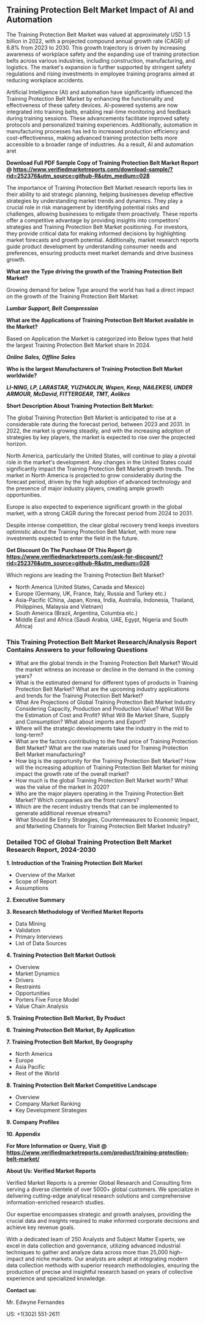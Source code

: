 <h2>Training Protection Belt Market Impact of AI and Automation</h2><p>The Training Protection Belt Market was valued at approximately USD 1.5 billion in 2022, with a projected compound annual growth rate (CAGR) of 6.8% from 2023 to 2030. This growth trajectory is driven by increasing awareness of workplace safety and the expanding use of training protection belts across various industries, including construction, manufacturing, and logistics. The market's expansion is further supported by stringent safety regulations and rising investments in employee training programs aimed at reducing workplace accidents.</p><p>Artificial Intelligence (AI) and automation have significantly influenced the Training Protection Belt Market by enhancing the functionality and effectiveness of these safety devices. AI-powered systems are now integrated into training belts, enabling real-time monitoring and feedback during training sessions. These advancements facilitate improved safety protocols and personalized training experiences. Additionally, automation in manufacturing processes has led to increased production efficiency and cost-effectiveness, making advanced training protection belts more accessible to a broader range of industries. As a result, AI and automation aret</p><p id="" class=""><strong>Download Full PDF Sample Copy of Training Protection Belt Market Report @ <a href="https://www.verifiedmarketreports.com/download-sample/?rid=252376&utm_source=github-R&utm_medium=028" target="_blank">https://www.verifiedmarketreports.com/download-sample/?rid=252376&utm_source=github-R&utm_medium=028</a></strong></p><p>The importance of&nbsp;Training Protection Belt Market research reports lies in their ability to aid strategic planning, helping businesses develop effective strategies by understanding market trends and dynamics. They play a crucial role in risk management by identifying potential risks and challenges, allowing businesses to mitigate them proactively. These reports offer a competitive advantage by providing insights into competitors' strategies and Training Protection Belt Market positioning. For investors, they provide critical data for making informed decisions by highlighting market forecasts and growth potential. Additionally, market research reports guide product development by understanding consumer needs and preferences, ensuring products meet market demands and drive business growth.</p><p><strong>What are the&nbsp;Type driving the growth of the Training Protection Belt Market?</strong></p><p id="" class="">Growing demand for below Type around the world has had a direct impact on the growth of the Training Protection Belt Market:</p><em><strong>Lumbar Support, Belt Compression</strong></em></p><strong>What are the&nbsp;Applications&nbsp;of Training Protection Belt Market available in the Market?</strong></p><p id="" class="">Based on Application the Market is categorized into Below types that held the largest Training Protection Belt Market share In 2024.</p><em><strong>Online Sales, Offline Sales</strong></em></p><strong>Who is the largest Manufacturers of Training Protection Belt Market worldwide?</strong></p><p><em><strong>LI-NING, LP, LARASTAR, YUZHAOLIN, Wspen, Keep, NAILEKESI, UNDER ARMOUR, McDavid, FITTERGEAR, TMT, Aolikes</strong></em></p><p id="" class=""><strong>Short Description About Training Protection Belt Market:</strong></p><p>The global Training Protection Belt Market is anticipated to rise at a considerable rate during the forecast period, between 2023 and 2031. In 2022, the market is growing steadily, and with the increasing adoption of strategies by key players, the market is expected to rise over the projected horizon.</p><p>North America, particularly the United States, will continue to play a pivotal role in the market's development. Any changes in the United States could significantly impact the Training Protection Belt Market growth trends. The market in North America is projected to grow considerably during the forecast period, driven by the high adoption of advanced technology and the presence of major industry players, creating ample growth opportunities.</p><p>Europe is also expected to experience significant growth in the global market, with a strong CAGR during the forecast period from 2024 to 2031.</p><p>Despite intense competition, the clear global recovery trend keeps investors optimistic about the Training Protection Belt Market, with more new investments expected to enter the field in the future.</p><p id="" class=""><strong>Get Discount On The Purchase Of This Report @ <a href="https://www.verifiedmarketreports.com/ask-for-discount/?rid=252376&utm_source=github-R&utm_medium=028" target="_blank">https://www.verifiedmarketreports.com/ask-for-discount/?rid=252376&utm_source=github-R&utm_medium=028</a></strong></p>Which regions are leading the Training Protection Belt Market?</p><ul><li>North America (United States, Canada and Mexico)</li><li>Europe (Germany, UK, France, Italy, Russia and Turkey etc.)</li><li>Asia-Pacific (China, Japan, Korea, India, Australia, Indonesia, Thailand, Philippines, Malaysia and Vietnam)</li><li>South America (Brazil, Argentina, Columbia etc.)</li><li>Middle East and Africa (Saudi Arabia, UAE, Egypt, Nigeria and South Africa)</li></ul><h3 id="" class="">This Training Protection Belt Market Research/Analysis Report Contains Answers to your following Questions</h3><ul><li>What are the global trends in the Training Protection Belt Market? Would the market witness an increase or decline in the demand in the coming years?</li><li>What is the estimated demand for different types of products in Training Protection Belt Market? What are the upcoming industry applications and trends for the Training Protection Belt Market?</li><li>What Are Projections of Global Training Protection Belt Market Industry Considering Capacity, Production and Production Value? What Will Be the Estimation of Cost and Profit? What Will Be Market Share, Supply and Consumption? What about imports and Export?</li><li>Where will the strategic developments take the industry in the mid to long-term?</li><li>What are the factors contributing to the final price of Training Protection Belt Market? What are the raw materials used for Training Protection Belt Market manufacturing?</li><li>How big is the opportunity for the Training Protection Belt Market? How will the increasing adoption of Training Protection Belt Market for mining impact the growth rate of the overall market?</li><li>How much is the global Training Protection Belt Market worth? What was the value of the market In 2020?</li><li>Who are the major players operating in the Training Protection Belt Market? Which companies are the front runners?</li><li>Which are the recent industry trends that can be implemented to generate additional revenue streams?</li><li>What Should Be Entry Strategies, Countermeasures to Economic Impact, and Marketing Channels for Training Protection Belt Market Industry?</li></ul><h3 id="" class="">Detailed TOC of Global Training Protection Belt Market Research Report, 2024-2030</h3><p id="" class=""><strong>1. Introduction of the Training Protection Belt Market</strong></p><ul><li>Overview of the Market</li><li>Scope of Report</li><li>Assumptions</li></ul><p id="" class=""><strong>2. Executive Summary</strong></p><p id="" class=""><strong>3. Research Methodology of Verified Market Reports</strong></p><ul><li>Data Mining</li><li>Validation</li><li>Primary Interviews</li><li>List of Data Sources</li></ul><p id="" class=""><strong>4. Training Protection Belt Market Outlook</strong></p><ul><li>Overview</li><li>Market Dynamics</li><li>Drivers</li><li>Restraints</li><li>Opportunities</li><li>Porters Five Force Model</li><li>Value Chain Analysis</li></ul><p id="" class=""><strong>5. Training Protection Belt Market, By Product</strong></p><p id="" class=""><strong>6. Training Protection Belt Market, By Application</strong></p><p id="" class=""><strong>7. Training Protection Belt Market, By Geography</strong></p><ul><li>North America</li><li>Europe</li><li>Asia Pacific</li><li>Rest of the World</li></ul><p id="" class=""><strong>8. Training Protection Belt Market Competitive Landscape</strong></p><ul><li>Overview</li><li>Company Market Ranking</li><li>Key Development Strategies</li></ul><p id="" class=""><strong>9. Company Profiles</strong></p><p id="" class=""><strong>10. Appendix</strong></p><p id="" class=""><strong>For More Information or Query, Visit @ <a href="https://www.verifiedmarketreports.com/product/training-protection-belt-market/" target="_blank">https://www.verifiedmarketreports.com/product/training-protection-belt-market/</a></strong></p><p id="" class=""><strong>About Us: Verified Market Reports</strong></p><p id="" class="">Verified Market Reports is a premier Global Research and Consulting firm serving a diverse clientele of over 5000+ global customers. We specialize in delivering cutting-edge analytical research solutions and comprehensive information-enriched research studies.</p><p id="" class="">Our expertise encompasses strategic and growth analyses, providing the crucial data and insights required to make informed corporate decisions and achieve key revenue goals.</p><p id="" class="">With a dedicated team of 250 Analysts and Subject Matter Experts, we excel in data collection and governance, utilizing advanced industrial techniques to gather and analyze data across more than 25,000 high-impact and niche markets. Our analysts are adept at integrating modern data collection methods with superior research methodologies, ensuring the production of precise and insightful research based on years of collective experience and specialized knowledge.</p><p id="" class=""><strong>Contact us:</strong></p><p id="" class="">Mr. Edwyne Fernandes</p><p id="" class="">US: +1(302) 551-2611</p>
